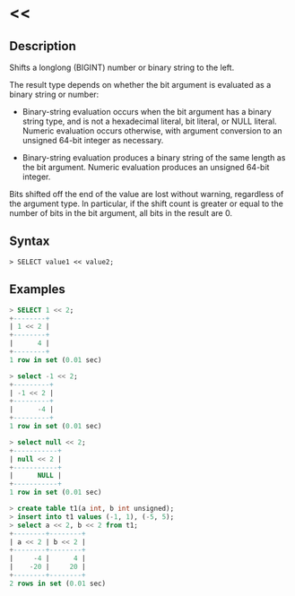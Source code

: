 # **<<**

## **Description**

Shifts a longlong (BIGINT) number or binary string to the left.

The result type depends on whether the bit argument is evaluated as a binary string or number:

- Binary-string evaluation occurs when the bit argument has a binary string type, and is not a hexadecimal literal, bit literal, or NULL literal. Numeric evaluation occurs otherwise, with argument conversion to an unsigned 64-bit integer as necessary.

- Binary-string evaluation produces a binary string of the same length as the bit argument. Numeric evaluation produces an unsigned 64-bit integer.

Bits shifted off the end of the value are lost without warning, regardless of the argument type. In particular, if the shift count is greater or equal to the number of bits in the bit argument, all bits in the result are 0.

## **Syntax**

```
> SELECT value1 << value2;
```

## **Examples**

```sql
> SELECT 1 << 2;
+--------+
| 1 << 2 |
+--------+
|      4 |
+--------+
1 row in set (0.01 sec)

> select -1 << 2;
+---------+
| -1 << 2 |
+---------+
|      -4 |
+---------+
1 row in set (0.01 sec)

> select null << 2;
+-----------+
| null << 2 |
+-----------+
|      NULL |
+-----------+
1 row in set (0.01 sec)

> create table t1(a int, b int unsigned);
> insert into t1 values (-1, 1), (-5, 5);
> select a << 2, b << 2 from t1;
+--------+--------+
| a << 2 | b << 2 |
+--------+--------+
|     -4 |      4 |
|    -20 |     20 |
+--------+--------+
2 rows in set (0.01 sec)
```
